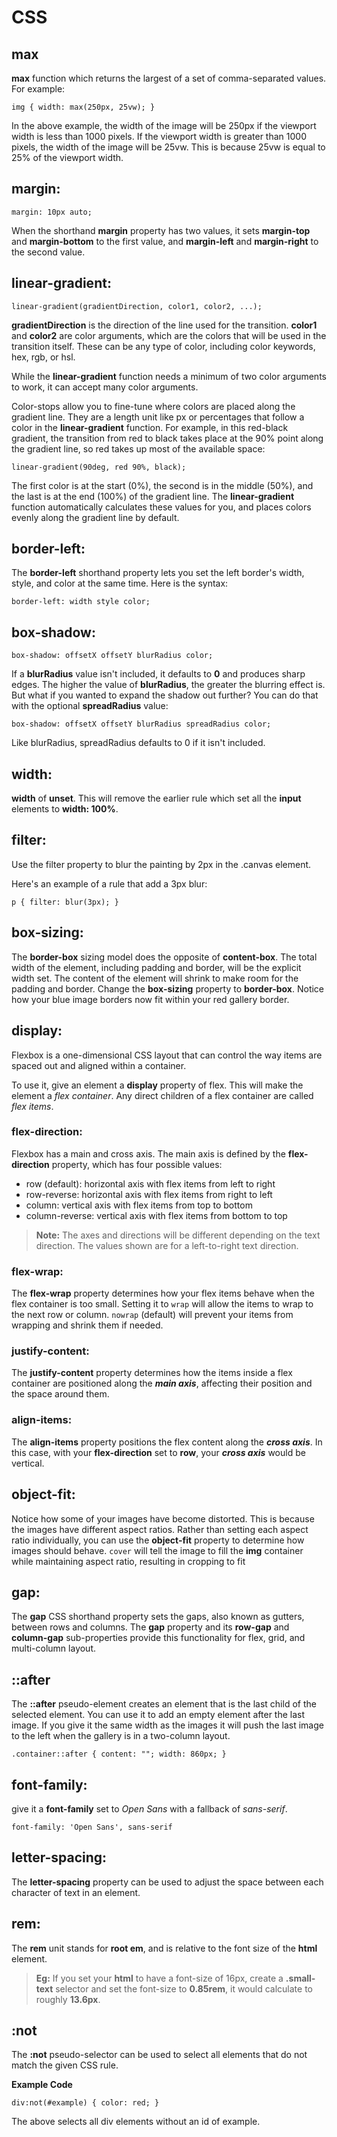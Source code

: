 # CSS

## max

**max** function which returns the largest of a set of comma-separated values. For example:

`img {
  width: max(250px, 25vw);
}`

In the above example, the width of the image will be 250px if the viewport width is less than 1000 pixels. If the viewport width is greater than 1000
pixels, the width of the image will be 25vw. This is because 25vw is equal to 25% of the viewport width.

## margin:

`margin: 10px auto;`

When the shorthand **margin** property has two values, it sets **margin-top** and **margin-bottom** to the first value, and **margin-left** and
**margin-right** to the second value.

## linear-gradient:

`linear-gradient(gradientDirection, color1, color2, ...);`

**gradientDirection** is the direction of the line used for the transition. **color1** and **color2** are color arguments, which are the colors that
will be used in the transition itself. These can be any type of color, including color keywords, hex, rgb, or hsl.

While the **linear-gradient** function needs a minimum of two color arguments to work, it can accept many color arguments.

Color-stops allow you to fine-tune where colors are placed along the gradient line. They are a length unit like px or percentages that follow a color
in the **linear-gradient** function.
For example, in this red-black gradient, the transition from red to black takes place at the 90% point along the gradient line, so red takes up most
of the available space:

`linear-gradient(90deg, red 90%, black);`

The first color is at the start (0%), the second is in the middle (50%), and the last is at the end (100%) of the gradient line.
The **linear-gradient** function automatically calculates these values for you, and places colors evenly along the gradient line by default.

## border-left:

The **border-left** shorthand property lets you set the left border's width, style, and color at the same time.
Here is the syntax:

`border-left: width style color;`

## box-shadow:

`box-shadow: offsetX offsetY blurRadius color;`

If a **blurRadius** value isn't included, it defaults to **0** and produces sharp edges. The higher the value of **blurRadius**, the greater the
blurring effect is.
But what if you wanted to expand the shadow out further? You can do that with the optional **spreadRadius** value:

`box-shadow: offsetX offsetY blurRadius spreadRadius color;`

Like blurRadius, spreadRadius defaults to 0 if it isn't included.

## width:

**width** of **unset**. This will remove the earlier rule which set all the **input** elements to **width: 100%**.

## filter:

Use the filter property to blur the painting by 2px in the .canvas element.

Here's an example of a rule that add a 3px blur:

`p {
  filter: blur(3px);
}`

## box-sizing:

The **border-box** sizing model does the opposite of **content-box**. The total width of the element, including padding and border, will be the
explicit width set. The content of the element will shrink to make room for the padding and border.
Change the **box-sizing** property to **border-box**. Notice how your blue image borders now fit within your red gallery border.

## display:

Flexbox is a one-dimensional CSS layout that can control the way items are spaced out and aligned within a container.

To use it, give an element a **display** property of flex. This will make the element a _flex container_. Any direct children of a flex container are
called
_flex items_.

### flex-direction:

Flexbox has a main and cross axis. The main axis is defined by the **flex-direction** property, which has four possible values:

* row (default): horizontal axis with flex items from left to right
* row-reverse: horizontal axis with flex items from right to left
* column: vertical axis with flex items from top to bottom
* column-reverse: vertical axis with flex items from bottom to top

> **Note:** The axes and directions will be different depending on the text direction. The values shown are for a left-to-right text direction.

### flex-wrap:

The **flex-wrap** property determines how your flex items behave when the flex container is too small. Setting it to `wrap` will allow the items to
wrap to the next row or column. `nowrap` (default) will prevent your items from wrapping and shrink them if needed.

### justify-content:

The **justify-content** property determines how the items inside a flex container are positioned along the **_main axis_**, affecting their position
and the space around them.

### align-items:

The **align-items** property positions the flex content along the **_cross axis_**. In this case, with your **flex-direction** set to **row**, your
**_cross axis_** would be vertical.

## object-fit:

Notice how some of your images have become distorted. This is because the images have different aspect ratios. Rather than setting each aspect ratio
individually, you can use the **object-fit** property to determine how images should behave.
`cover` will tell the image to fill the **img** container while maintaining aspect ratio, resulting in cropping to fit

## gap:

The **gap** CSS shorthand property sets the gaps, also known as gutters, between rows and columns. The **gap** property and its **row-gap** and
**column-gap** sub-properties provide this functionality for flex, grid, and multi-column layout.

## ::after

The **::after** pseudo-element creates an element that is the last child of the selected element. You can use it to add an empty element after the
last image. If you give it the same width as the images it will push the last image to the left when the gallery is in a two-column layout.

`.container::after {
content: "";
width: 860px;
}`

## font-family:

give it a **font-family** set to _Open Sans_ with a fallback of _sans-serif_.

`font-family: 'Open Sans', sans-serif`

## letter-spacing:

The **letter-spacing** property can be used to adjust the space between each character of text in an element.

## rem:

The **rem** unit stands for **root em**, and is relative to the font size of the **html** element.

> **Eg:**
> If you set your **html** to have a font-size of 16px, create a **.small-text** selector and set the font-size to **0.85rem**, it would calculate to
> roughly **13.6px**.

## :not

The **:not** pseudo-selector can be used to select all elements that do not match the given CSS rule.

**Example Code**

`div:not(#example) {
  color: red;
}`

The above selects all div elements without an id of example.

